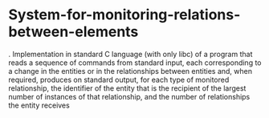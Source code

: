 # System-for-monitoring-relations-between-elements
. Implementation in standard C language (with only libc) of a program that reads a sequence of commands from standard input, each corresponding to a change in the entities or in the relationships between entities and, when required, produces on standard output, for each type of monitored relationship, the identifier of the entity that is the recipient of the largest number of instances of that relationship, and the number of relationships the entity receives